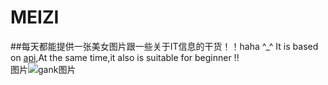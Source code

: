 # MEIZI
##每天都能提供一张美女图片跟一些关于IT信息的干货！！haha ^_^ It is based on [api](http://gank.io/api),At the same time,it also is suitable for beginner !!
<br>图片![gank图片](http://ww4.sinaimg.cn/large/610dc034jw1f5md1e68p9j20fk0ncgo0.jpg) <br/>
